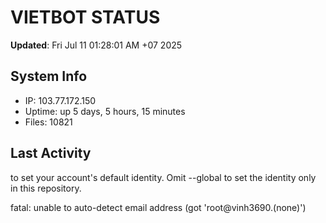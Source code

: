 # VIETBOT STATUS
**Updated**: Fri Jul 11 01:28:01 AM +07 2025

## System Info
- IP: 103.77.172.150
- Uptime: up 5 days, 5 hours, 15 minutes
- Files: 10821

## Last Activity

to set your account's default identity.
Omit --global to set the identity only in this repository.

fatal: unable to auto-detect email address (got 'root@vinh3690.(none)')

